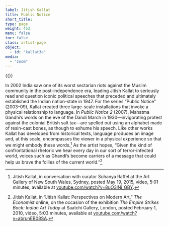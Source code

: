 ```yaml
---
label: Jitish Kallat
title: Public Notice
short_title:
type: page
weight: 453
menu: false
toc: false
class: artist-page
object:
  - id: "kallat3a"
media:
  - "zoom"
---
```

{{<q-figure id="kallat3a">}}

In 2002 India saw one of its worst sectarian riots against the Muslim community in the post-independence era, leading Jitish Kallat to seriously read and question iconic political speeches that preceded and ultimately established the Indian nation-state in 1947. For the series “Public Notice” (2003–09), Kallat created three large-scale installations that invoke a physical relationship to language. In *Public Notice 2* (2007), Mahatma Gandhi’s words on the eve of the Dandi March in 1930—invigorating protest against the colonial British salt tax—are spelled out using an alphabet made of resin-cast bones, as though to exhume his speech. Like other works Kallat has developed from historical texts, language produces an image and, at this scale, encompasses the viewer in a physical experience so that we might embody these words.[^1] As the artist hopes, “Given the kind of confrontational rhetoric we hear every day in our sort of terror-infected world, voices such as Ghandi’s become carriers of a message that could help us brave the follies of the current world.”[^2]

[^1]: Jitish Kallat, in conversation with curator Suhanya Raffel at the Art Gallery of New South Wales, Sydney, posted May 19, 2015, video, 5:01 minutes, available at [youtube.com/watch?v=8uO3lNi\_GBY](https://www.youtube.com/watch?v=8uO3lNi\_GBY).

[^2]: Jitish Kallat, in “Jitish Kallat: Perspectives on Modern Art,” *The Economist* online, on the occasion of the exhibition *The Empire Strikes Back: Indian Art Today* at Saatchi Gallery, London, posted February 1, 2010, video, 5:03 minutes, available at [youtube.com/watch?v=abrunEB08SA](https://www.youtube.com/watch?v=abrunEB08SA).
